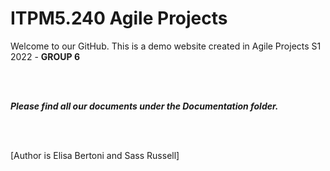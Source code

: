 # ITPM5.240 Agile Projects 


Welcome to our GitHub. This is a demo website created in Agile Projects S1 2022 - **GROUP 6**

<br>
<br>

***Please find all our documents under the Documentation folder.***

<br>
<br>

[Author is Elisa Bertoni and Sass Russell]

